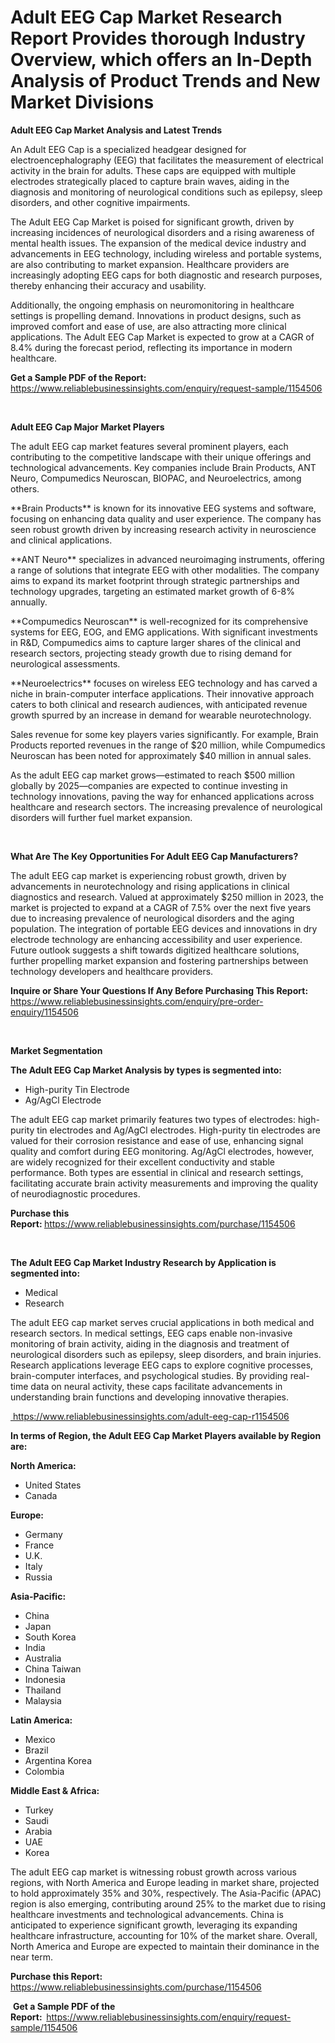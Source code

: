 <p><h1>Adult EEG Cap Market Research Report Provides thorough Industry Overview, which offers an In-Depth Analysis of Product Trends and New Market Divisions</h1></p><p><strong>Adult EEG Cap Market Analysis and Latest Trends</strong></p>
<p><p>An Adult EEG Cap is a specialized headgear designed for electroencephalography (EEG) that facilitates the measurement of electrical activity in the brain for adults. These caps are equipped with multiple electrodes strategically placed to capture brain waves, aiding in the diagnosis and monitoring of neurological conditions such as epilepsy, sleep disorders, and other cognitive impairments.</p><p>The Adult EEG Cap Market is poised for significant growth, driven by increasing incidences of neurological disorders and a rising awareness of mental health issues. The expansion of the medical device industry and advancements in EEG technology, including wireless and portable systems, are also contributing to market expansion. Healthcare providers are increasingly adopting EEG caps for both diagnostic and research purposes, thereby enhancing their accuracy and usability.</p><p>Additionally, the ongoing emphasis on neuromonitoring in healthcare settings is propelling demand. Innovations in product designs, such as improved comfort and ease of use, are also attracting more clinical applications. The Adult EEG Cap Market is expected to grow at a CAGR of 8.4% during the forecast period, reflecting its importance in modern healthcare.</p></p>
<p><strong>Get a Sample PDF of the Report:&nbsp;</strong> <a href="https://www.reliablebusinessinsights.com/enquiry/request-sample/1154506?utm_campaign=3182&utm_medium=2&utm_source=Github&utm_content=ia&utm_term=14042025&utm_id=adult-eeg-cap">https://www.reliablebusinessinsights.com/enquiry/request-sample/1154506</a></p>
<p>&nbsp;</p>
<p><strong>Adult EEG Cap Major Market Players</strong></p>
<p><p>The adult EEG cap market features several prominent players, each contributing to the competitive landscape with their unique offerings and technological advancements. Key companies include Brain Products, ANT Neuro, Compumedics Neuroscan, BIOPAC, and Neuroelectrics, among others.</p><p>**Brain Products** is known for its innovative EEG systems and software, focusing on enhancing data quality and user experience. The company has seen robust growth driven by increasing research activity in neuroscience and clinical applications. </p><p>**ANT Neuro** specializes in advanced neuroimaging instruments, offering a range of solutions that integrate EEG with other modalities. The company aims to expand its market footprint through strategic partnerships and technology upgrades, targeting an estimated market growth of 6-8% annually.</p><p>**Compumedics Neuroscan** is well-recognized for its comprehensive systems for EEG, EOG, and EMG applications. With significant investments in R&D, Compumedics aims to capture larger shares of the clinical and research sectors, projecting steady growth due to rising demand for neurological assessments.</p><p>**Neuroelectrics** focuses on wireless EEG technology and has carved a niche in brain-computer interface applications. Their innovative approach caters to both clinical and research audiences, with anticipated revenue growth spurred by an increase in demand for wearable neurotechnology.</p><p>Sales revenue for some key players varies significantly. For example, Brain Products reported revenues in the range of $20 million, while Compumedics Neuroscan has been noted for approximately $40 million in annual sales.</p><p>As the adult EEG cap market grows—estimated to reach $500 million globally by 2025—companies are expected to continue investing in technology innovations, paving the way for enhanced applications across healthcare and research sectors. The increasing prevalence of neurological disorders will further fuel market expansion.</p></p>
<p>&nbsp;</p>
<p><strong>What Are The Key Opportunities For Adult EEG Cap Manufacturers?</strong></p>
<p><p>The adult EEG cap market is experiencing robust growth, driven by advancements in neurotechnology and rising applications in clinical diagnostics and research. Valued at approximately $250 million in 2023, the market is projected to expand at a CAGR of 7.5% over the next five years due to increasing prevalence of neurological disorders and the aging population. The integration of portable EEG devices and innovations in dry electrode technology are enhancing accessibility and user experience. Future outlook suggests a shift towards digitized healthcare solutions, further propelling market expansion and fostering partnerships between technology developers and healthcare providers.</p></p>
<p><strong>Inquire or Share Your Questions If Any Before Purchasing This Report:</strong> <a href="https://www.reliablebusinessinsights.com/enquiry/pre-order-enquiry/1154506?utm_campaign=3182&utm_medium=2&utm_source=Github&utm_content=ia&utm_term=14042025&utm_id=adult-eeg-cap">https://www.reliablebusinessinsights.com/enquiry/pre-order-enquiry/1154506</a></p>
<p>&nbsp;</p>
<p><strong>Market Segmentation</strong></p>
<p><strong>The Adult EEG Cap Market Analysis by types is segmented into:</strong></p>
<p><ul><li>High-purity Tin Electrode</li><li>Ag/AgCl Electrode</li></ul></p>
<p><p>The adult EEG cap market primarily features two types of electrodes: high-purity tin electrodes and Ag/AgCl electrodes. High-purity tin electrodes are valued for their corrosion resistance and ease of use, enhancing signal quality and comfort during EEG monitoring. Ag/AgCl electrodes, however, are widely recognized for their excellent conductivity and stable performance. Both types are essential in clinical and research settings, facilitating accurate brain activity measurements and improving the quality of neurodiagnostic procedures.</p></p>
<p><strong>Purchase this Report:&nbsp;</strong><a href="https://www.reliablebusinessinsights.com/purchase/1154506?utm_campaign=3182&utm_medium=2&utm_source=Github&utm_content=ia&utm_term=14042025&utm_id=adult-eeg-cap">https://www.reliablebusinessinsights.com/purchase/1154506</a></p>
<p>&nbsp;</p>
<p><strong>The Adult EEG Cap Market Industry Research by Application is segmented into:</strong></p>
<p><ul><li>Medical</li><li>Research</li></ul></p>
<p><p>The adult EEG cap market serves crucial applications in both medical and research sectors. In medical settings, EEG caps enable non-invasive monitoring of brain activity, aiding in the diagnosis and treatment of neurological disorders such as epilepsy, sleep disorders, and brain injuries. Research applications leverage EEG caps to explore cognitive processes, brain-computer interfaces, and psychological studies. By providing real-time data on neural activity, these caps facilitate advancements in understanding brain functions and developing innovative therapies.</p></p>
<p><a href="https://www.reliablebusinessinsights.com/adult-eeg-cap-r1154506?utm_campaign=3182&utm_medium=2&utm_source=Github&utm_content=ia&utm_term=14042025&utm_id=adult-eeg-cap">&nbsp;https://www.reliablebusinessinsights.com/adult-eeg-cap-r1154506</a></p>
<p><strong>In terms of Region, the Adult EEG Cap Market Players available by Region are:</strong></p>
<p>
    <p> <strong> North America: </strong>
        <ul>
            <li>United States</li>
            <li>Canada</li>
        </ul>
        </p> 
    <p> <strong> Europe: </strong>
        <ul>
            <li>Germany</li>
            <li>France</li>
            <li>U.K.</li>
            <li>Italy</li>
            <li>Russia</li>
        </ul>
        </p> 
    <p> <strong> Asia-Pacific: </strong>
        <ul>
            <li>China</li>
            <li>Japan</li>
            <li>South Korea</li>
            <li>India</li>
            <li>Australia</li>
            <li>China Taiwan</li>
            <li>Indonesia</li>
            <li>Thailand</li>
            <li>Malaysia</li>
        </ul>
        </p> 
    <p> <strong> Latin America: </strong>
        <ul>
            <li>Mexico</li>
            <li>Brazil</li>
            <li>Argentina Korea</li>
            <li>Colombia</li>
        </ul>
        </p> 
    <p> <strong> Middle East & Africa: </strong>
        <ul>
            <li>Turkey</li>
            <li>Saudi</li>
            <li>Arabia</li>
            <li>UAE</li>
            <li>Korea</li>
        </ul>
    </p>
    </p>
<p><p>The adult EEG cap market is witnessing robust growth across various regions, with North America and Europe leading in market share, projected to hold approximately 35% and 30%, respectively. The Asia-Pacific (APAC) region is also emerging, contributing around 25% to the market due to rising healthcare investments and technological advancements. China is anticipated to experience significant growth, leveraging its expanding healthcare infrastructure, accounting for 10% of the market share. Overall, North America and Europe are expected to maintain their dominance in the near term.</p></p>
<p><strong>Purchase this Report: </strong><a href="https://www.reliablebusinessinsights.com/purchase/1154506?utm_campaign=3182&utm_medium=2&utm_source=Github&utm_content=ia&utm_term=14042025&utm_id=adult-eeg-cap">https://www.reliablebusinessinsights.com/purchase/1154506</a></p>
<p>&nbsp;<strong>Get a Sample PDF of the Report:&nbsp;&nbsp;</strong><a href="https://www.reliablebusinessinsights.com/enquiry/request-sample/1154506?utm_campaign=3182&utm_medium=2&utm_source=Github&utm_content=ia&utm_term=14042025&utm_id=adult-eeg-cap">https://www.reliablebusinessinsights.com/enquiry/request-sample/1154506</a></p>
<p><strong></strong></p>
<p><p></p><p></p><p></p></p>